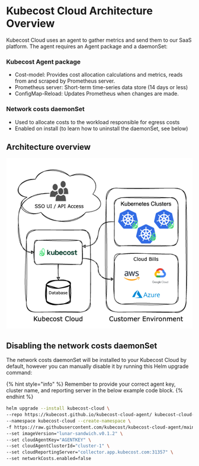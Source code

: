 # Kubecost Cloud Architecture Overview

Kubecost Cloud uses an agent to gather metrics and send them to our SaaS platform. The agent requires an Agent package and a daemonSet:

### Kubecost Agent package

* Cost-model: Provides cost allocation calculations and metrics, reads from and scraped by Prometheus server.
* Prometheus server: Short-term time-series data store (14 days or less)
* ConfigMap-Reload: Updates Prometheus when changes are made.&#x20;

### Network costs daemonSet

* Used to allocate costs to the workload responsible for egress costs
* Enabled on install (to learn how to uninstall the daemonSet, see below)

## Architecture overview

![Kubecost Cloud architecture diagram](/images/cloudarchitecture.png)

## Disabling the network costs daemonSet

The network costs daemonSet will be installed to your Kubecost Cloud by default, however you can manually disable it by running this Helm upgrade command:

{% hint style="info" %}
Remember to provide your correct agent key, cluster name, and reporting server in the below example code block.
{% endhint %}

```sh
helm upgrade --install kubecost-cloud \
--repo https://kubecost.github.io/kubecost-cloud-agent/ kubecost-cloud-agent \
--namespace kubecost-cloud --create-namespace \
-f https://raw.githubusercontent.com/kubecost/kubecost-cloud-agent/main/values-cloud-agent.yaml \
--set imageVersion="lunar-sandwich.v0.1.2" \
--set cloudAgentKey="AGENTKEY" \
--set cloudAgentClusterId="cluster-1" \
--set cloudReportingServer="collector.app.kubecost.com:31357" \
--set networkCosts.enabled=false
```
